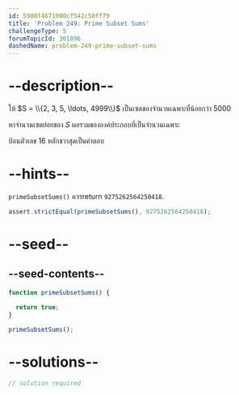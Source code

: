 ```yaml
---
id: 5900f4671000cf542c50ff79
title: 'Problem 249: Prime Subset Sums'
challengeType: 5
forumTopicId: 301896
dashedName: problem-249-prime-subset-sums
---
```


# --description--

ให้ $S = \\{2, 3, 5, \ldots, 4999\\}$ เป็นเซตของจำนวนเฉพาะที่น้อยกว่า 5000

หาจำนวนเซตย่อยของ $S$ ผลรวมขององค์ประกอบที่เป็นจำนวนเฉพาะ

ป้อนตัวเลข 16 หลักขวาสุดเป็นคำตอบ

# --hints--

`primeSubsetSums()` ควรreturn `9275262564250418`.

```js
assert.strictEqual(primeSubsetSums(), 9275262564250418);
```

# --seed--

## --seed-contents--

```js
function primeSubsetSums() {

  return true;
}

primeSubsetSums();
```

# --solutions--

```js
// solution required
```
